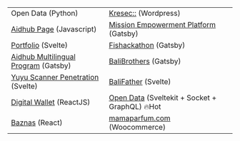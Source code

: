 |  |  |
| ------------- | ------------- |
| Open Data (Python)  | [Kresec::](https://kresec.stikom-bali.ac.id) (Wordpress) |
| [Aidhub Page](https://aidhub.org) (Javascript)  | [Mission Empowerment Platform](https://aidhub.net) (Gatsby)  |
| [Portfolio](https://dota-monster.vercel.app) (Svelte)  | [Fishackathon](https://fishackathonclone.gatsbyjs.io) (Gatsby)  |
| [Aidhub Multilingual Program](https://aidhubfoundation.gatsbyjs.io) (Gatsby) | [BaliBrothers](https://stunning-maamoul-54bd04.netlify.app) (Gatsby) |
| [Yuyu Scanner Penetration](https://yuyuscanner.vercel.app) (Svelte) |  [BaliFather](https://marvelous-bubblegum-36122b.netlify.app) (Svelte) |
| [Digital Wallet](https://multilingual-dashboard.vercel.app) (ReactJS) | [Open Data](https://open-data-template-1.vercel.app) (Sveltekit + Socket + GraphQL) 🔥Hot |
| [Baznas](https://baznasupzalhidayahgatsu.com/) (React) | [mamaparfum.com](https://mamaparfum.com/) (Woocommerce) |
